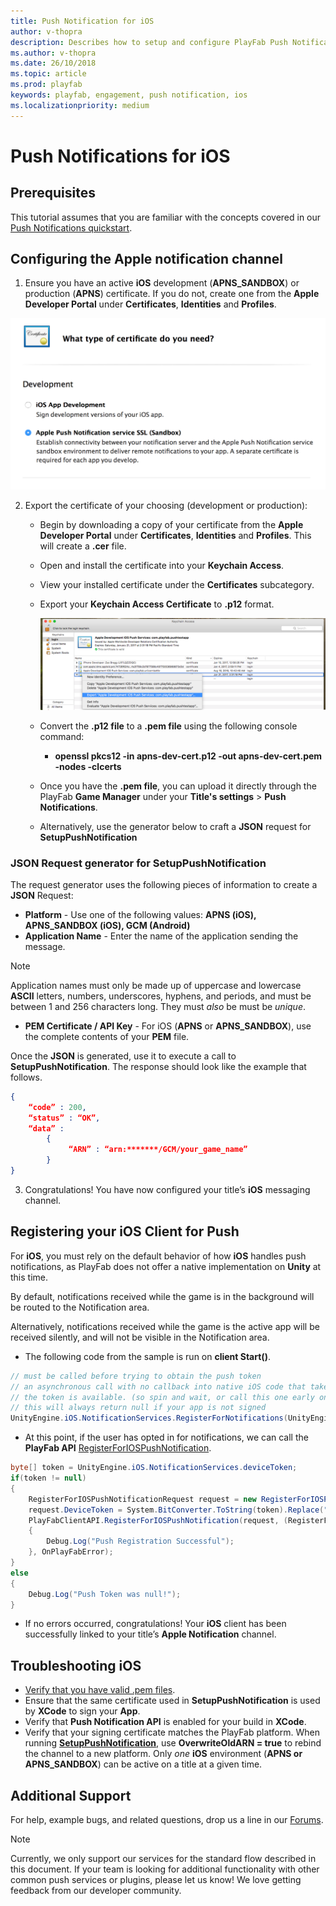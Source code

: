 ```yaml
---
title: Push Notification for iOS
author: v-thopra
description: Describes how to setup and configure PlayFab Push Notifications for iOS.
ms.author: v-thopra
ms.date: 26/10/2018
ms.topic: article
ms.prod: playfab
keywords: playfab, engagement, push notification, ios
ms.localizationpriority: medium
---
```


# Push Notifications for iOS

## Prerequisites

This tutorial assumes that you are familiar with the concepts covered in our [Push Notifications quickstart](quickstart.md).

## Configuring the Apple notification channel

1. Ensure you have an active **iOS** development (**APNS_SANDBOX**) or production (**APNS**) certificate. If you do not, create one from the **Apple Developer Portal** under **Certificates**, **Identities** and **Profiles**.

![Apple request APNS certificate](../media/tutorials/apple-request-cert.png)

2. Export the certificate of your choosing (development or production):  
    - Begin by downloading a copy of your certificate from the **Apple Developer Portal** under **Certificates**, **Identities** and **Profiles**. This will create a **.cer** file.
    - Open and install the certificate into your **Keychain Access**.
    - View your installed certificate under the **Certificates** subcategory.
    - Export your **Keychain Access Certificate** to **.p12** format.

      ![Apple export Keychain Access Certificate](../media/tutorials/apple-export-keychain-cert.png)

    - Convert the **.p12 file** to a **.pem file** using the following console command:
      - **openssl pkcs12 -in apns-dev-cert.p12 -out apns-dev-cert.pem -nodes -clcerts**
    - Once you have the **.pem file**, you can upload it directly through the PlayFab **Game Manager** under your **Title's settings** > **Push Notifications**.
    - Alternatively, use the generator below to craft a **JSON** request for **SetupPushNotification**

### JSON Request generator for SetupPushNotification

The request generator uses the following pieces of information to create a **JSON** Request:

- **Platform** - Use one of the following values: **APNS (iOS), APNS_SANDBOX (iOS), GCM (Android)**
- **Application Name** - Enter the name of the application sending the message.

> [!NOTE]
> Application names must only be made up of uppercase and lowercase **ASCII** letters, numbers, underscores, hyphens, and periods, and must be between 1 and 256 characters long. They must *also* be must be *unique*.
- **PEM Certificate / API Key** -  For iOS (**APNS** or **APNS_SANDBOX**), use the complete contents of your **PEM** file.

Once the **JSON** is generated, use it to execute a call to **SetupPushNotification**. The response should look like the example that follows.

```json
{
    “code” : 200,
    “status” : “OK”,
    “data” :
        {
             “ARN” : “arn:*******/GCM/your_game_name”
        }
}
```

3. Congratulations! You have now configured your title’s **iOS** messaging channel.

## Registering your iOS Client for Push

For **iOS**, you must rely on the default behavior of how **iOS** handles push notifications, as PlayFab does not offer a native implementation on **Unity** at this time.

By default, notifications received while the game is in the background will be routed to the Notification area.

Alternatively, notifications received while the game is the active app will be received silently, and will not be visible in the Notification area.

- The following code from the sample is run on **client Start()**.

```csharp
// must be called before trying to obtain the push token
// an asynchronous call with no callback into native iOS code that takes a moment or two before
// the token is available. (so spin and wait, or call this one early on)
// this will always return null if your app is not signed
UnityEngine.iOS.NotificationServices.RegisterForNotifications(UnityEngine.iOS.NotificationType.Alert | UnityEngine.iOS.NotificationType.Badge | UnityEngine.iOS.NotificationType.Sound, true);
```

- At this point, if the user has opted in for notifications, we can call the **PlayFab API** [RegisterForIOSPushNotification](xref:titleid.playfabapi.com.client.platformspecificmethods.registerforiospushnotification).

```csharp
byte[] token = UnityEngine.iOS.NotificationServices.deviceToken;
if(token != null)
{
    RegisterForIOSPushNotificationRequest request = new RegisterForIOSPushNotificationRequest();
    request.DeviceToken = System.BitConverter.ToString(token).Replace("-", "").ToLower();
    PlayFabClientAPI.RegisterForIOSPushNotification(request, (RegisterForIOSPushNotificationResult result) =>
    {
        Debug.Log("Push Registration Successful");
    }, OnPlayFabError);
}
else
{
    Debug.Log("Push Token was null!");
}
```

- If no errors occurred, congratulations! Your **iOS** client has been successfully linked to your title’s **Apple Notification** channel.

## Troubleshooting iOS

- [Verify that you have valid .pem files](https://docs.aws.amazon.com/sns/latest/dg/mobile-push-apns.html).
- Ensure that the same certificate used in **SetupPushNotification** is used by **XCode** to sign your **App**.
- Verify that **Push Notification API** is enabled for your build in **XCode**.
- Verify that your signing certificate matches the PlayFab platform. When running **[SetupPushNotification](xref:titleid.playfabapi.com.admin.title-widedatamanagement.setuppushnotification)**, use **OverwriteOldARN = true** to rebind the channel to a new platform. Only *one* **iOS** environment (**APNS or APNS_SANDBOX**) can be active on a title at a given time.

## Additional Support

For help, example bugs, and related questions, drop us a line in our [Forums](https://community.playfab.com/index.html).

> [!NOTE]
> Currently, we only support our services for the standard flow described in this document. If your team is looking for additional functionality with other common push services or plugins, please let us know! We love getting feedback from our developer community.
